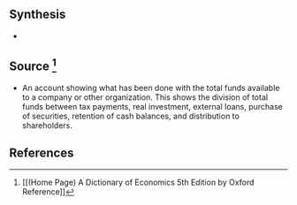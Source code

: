 ## Synthesis
- 
## Source [^1]
- An account showing what has been done with the total funds available to a company or other organization. This shows the division of total funds between tax payments, real investment, external loans, purchase of securities, retention of cash balances, and distribution to shareholders.
## References

[^1]: [[(Home Page) A Dictionary of Economics 5th Edition by Oxford Reference]]